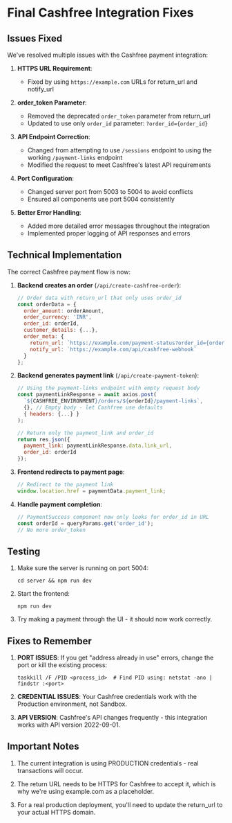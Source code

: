 # Final Cashfree Integration Fixes

## Issues Fixed

We've resolved multiple issues with the Cashfree payment integration:

1. **HTTPS URL Requirement**: 
   - Fixed by using `https://example.com` URLs for return_url and notify_url

2. **order_token Parameter**:
   - Removed the deprecated `order_token` parameter from return_url
   - Updated to use only `order_id` parameter: `?order_id={order_id}`

3. **API Endpoint Correction**:
   - Changed from attempting to use `/sessions` endpoint to using the working `/payment-links` endpoint
   - Modified the request to meet Cashfree's latest API requirements

4. **Port Configuration**:
   - Changed server port from 5003 to 5004 to avoid conflicts
   - Ensured all components use port 5004 consistently

5. **Better Error Handling**:
   - Added more detailed error messages throughout the integration
   - Implemented proper logging of API responses and errors

## Technical Implementation

The correct Cashfree payment flow is now:

1. **Backend creates an order** (`/api/create-cashfree-order`):
   ```javascript
   // Order data with return_url that only uses order_id
   const orderData = {
     order_amount: orderAmount,
     order_currency: 'INR',
     order_id: orderId,
     customer_details: {...},
     order_meta: {
       return_url: `https://example.com/payment-status?order_id={order_id}`,
       notify_url: `https://example.com/api/cashfree-webhook`
     }
   };
   ```

2. **Backend generates payment link** (`/api/create-payment-token`):
   ```javascript
   // Using the payment-links endpoint with empty request body
   const paymentLinkResponse = await axios.post(
     `${CASHFREE_ENVIRONMENT}/orders/${orderId}/payment-links`,
     {}, // Empty body - let Cashfree use defaults
     { headers: {...} }
   );
   
   // Return only the payment_link and order_id
   return res.json({
     payment_link: paymentLinkResponse.data.link_url,
     order_id: orderId
   });
   ```

3. **Frontend redirects to payment page**:
   ```typescript
   // Redirect to the payment link
   window.location.href = paymentData.payment_link;
   ```

4. **Handle payment completion**:
   ```typescript
   // PaymentSuccess component now only looks for order_id in URL
   const orderId = queryParams.get('order_id');
   // No more order_token
   ```

## Testing

1. Make sure the server is running on port 5004:
   ```
   cd server && npm run dev
   ```

2. Start the frontend:
   ```
   npm run dev
   ```

3. Try making a payment through the UI - it should now work correctly.

## Fixes to Remember

1. **PORT ISSUES**: If you get "address already in use" errors, change the port or kill the existing process:
   ```
   taskkill /F /PID <process_id>  # Find PID using: netstat -ano | findstr :<port>
   ```

2. **CREDENTIAL ISSUES**: Your Cashfree credentials work with the Production environment, not Sandbox.

3. **API VERSION**: Cashfree's API changes frequently - this integration works with API version 2022-09-01.

## Important Notes

1. The current integration is using PRODUCTION credentials - real transactions will occur.
   
2. The return URL needs to be HTTPS for Cashfree to accept it, which is why we're using example.com as a placeholder.

3. For a real production deployment, you'll need to update the return_url to your actual HTTPS domain. 